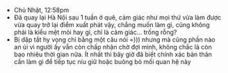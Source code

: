 - Chủ Nhật, 12:58pm
- Đã quay lại Hà Nội sau 1 tuần ở quê, cảm giác như mọi thứ vừa làm được vừa quay trở lại điểm xuất phát vậy, chẳng muốn làm gì, cũng không phải là kiểu mệt mỏi hay gì, chỉ là cảm giác... trống rỗng?
- Bị dập tắt hy vọng chỉ bằng một câu nói =))) nhưng mà cũng phần nào an ủi vì người ấy vẫn còn chấp nhận chờ đợi mình, không chắc là còn bao nhiêu thời gian nữa. Ít nhất thì bây giờ đã biết chính xác bản thân cần làm gì để tiếp tục níu giữ hoặc buông bỏ mối quan hệ này